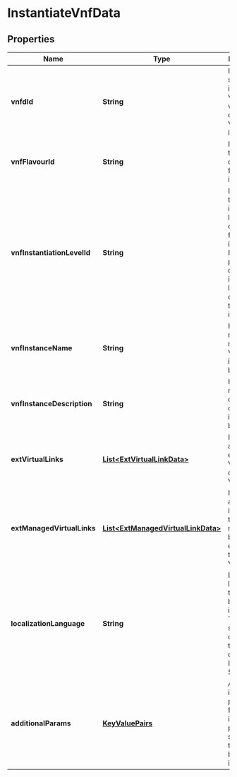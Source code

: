 
# InstantiateVnfData

## Properties
Name | Type | Description | Notes
------------ | ------------- | ------------- | -------------
**vnfdId** | **String** | Information sufficient to identify the VNFD which defines the VNF to be instantiated.  | 
**vnfFlavourId** | **String** | Identifier of the VNF deployment flavor to be instantiated.  | 
**vnfInstantiationLevelId** | **String** | Identifier of the instantiation level of the deployment flavor to be instantiated. If not present, the default instantiation level as declared in the VNFD is instantiated.  |  [optional]
**vnfInstanceName** | **String** | Human-readable name of the VNF instance to be created.  |  [optional]
**vnfInstanceDescription** | **String** | Human-readable description of the VNF instance to be created.  |  [optional]
**extVirtualLinks** | [**List&lt;ExtVirtualLinkData&gt;**](ExtVirtualLinkData.md) | Information about external VLs to connect the VNF to.  |  [optional]
**extManagedVirtualLinks** | [**List&lt;ExtManagedVirtualLinkData&gt;**](ExtManagedVirtualLinkData.md) | Information about internal VLs that are managed by other entities than the VNFM.  |  [optional]
**localizationLanguage** | **String** | Localization language of the VNF to be instantiated. The value shall comply with the format defined in IETF RFC 5646 [16].  |  [optional]
**additionalParams** | [**KeyValuePairs**](KeyValuePairs.md) | Additional input parameters for the instantiation process, specific to the VNF being instantiated.  |  [optional]



